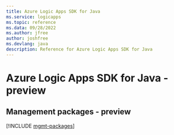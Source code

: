 ```yaml
---
title: Azure Logic Apps SDK for Java
ms.service: logicapps
ms.topic: reference
ms.data: 09/28/2022
ms.author: jfree
author: joshfree
ms.devlang: java
description: Reference for Azure Logic Apps SDK for Java
---
```

# Azure Logic Apps SDK for Java - preview

## Management packages - preview
[!INCLUDE [mgmt-packages](logic-apps-mgmt-index.md)]